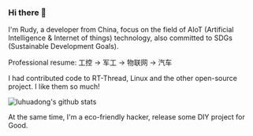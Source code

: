 ### Hi there 👋

<!--
**luhuadong/luhuadong** is a ✨ _special_ ✨ repository because its `README.md` (this file) appears on your GitHub profile.

Here are some ideas to get you started:

- 🔭 I’m currently working on ...
- 🌱 I’m currently learning ...
- 👯 I’m looking to collaborate on ...
- 🤔 I’m looking for help with ...
- 💬 Ask me about ...
- 📫 How to reach me: ...
- 😄 Pronouns: ...
- ⚡ Fun fact: ...
-->

I'm Rudy, a developer from China, focus on the field of AIoT (Artificial Intelligence & Internet of things) technology, also committed to SDGs (Sustainable Development Goals).

Professional resume: 工控 -> 军工 -> 物联网 -> 汽车

I had contributed code to RT-Thread, Linux and the other open-source project. I like them so much!

![luhuadong's github stats](https://github-readme-stats.vercel.app/api?username=luhuadong)

At the same time, I'm a eco-friendly hacker, release some DIY project for Good.
